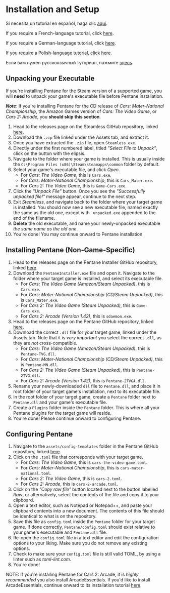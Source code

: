 # Installation and Setup

Si necesita un tutorial en español, haga clic [aquí](https://docs.google.com/SPANISH_TUTORIAL_HERE).

If you require a French-language tutorial, click [here](https://docs.google.com/FRENCH_TUTORIAL_HERE).

If you require a German-language tutorial, click [here](https://docs.google.com/GERMAN_TUTORIAL_HERE).

If you require a Polish-language tutorial, click [here](https://docs.google.com/POLISH_TUTORIAL_HERE).

Если вам нужен русскоязычный туториал, нажмите [здесь](https://docs.google.com/document/d/1GjcIO-WiiNa1pBaw-ebC5h4a-Ynzf2rBOzqBgNX-oEU).

## Unpacking your Executable

If you're installing Pentane for the Steam version of a supported game, you will **need** to unpack your game's executable file before Pentane installation.

***Note***: If you're installing Pentane for the CD release of *Cars: Mater-National Championship*, the Amazon Games version of *Cars: The Video Game*, or *Cars 2: Arcade*, you **should skip this section**.

1. Head to the releases page on the Steamless GitHub repository, linked [here](https://github.com/atom0s/Steamless/releases/latest).
2. Download the `.zip` file linked under the Assets tab, and extract it.
3. Once you have extracted the `.zip` file, open `Steamless.exe`.
4. Directly under the first numbered label, titled *"Select File to Unpack"*, click on the button with the elipsis.
5. Navigate to the folder where your game is installed. This is usually inside the `C:\Program Files (x86)\Steam\steamapps\common` folder by default.
6. Select your game's executable file, and click *Open*.
	- For *Cars: The Video Game*, this is `Cars.exe`.
	- For *Cars: Mater-National Championship*, this is `Cars_Mater.exe`.
	- For *Cars 2: The Video Game*, this is `Game-Cars.exe`.
7. Click the *"Unpack File"* button. Once you see the *"Successfully unpacked file!"* message appear, continue to the next step.
8. Exit *Steamless*, and navigate back to the folder where your target game is installed. You should now see a new executable file, named exactly the same as the old one, except with `.unpacked.exe` appended to the end of the filename.
9. **Delete** the old executable, and name your newly-unpacked executable *the same name as the old one*.
10. You're done! You may continue onward to Pentane installation.

## Installing Pentane (Non-Game-Specific)
1. Head to the releases page on the Pentane Installer GitHub repository, linked [here](https://github.com/high-octane-dev/pentane-installer/releases/latest).
2. Download the `PentaneInstaller.exe` file and open it. Navigate to the folder where your target game is installed, and select its executable file.
	- For *Cars: The Video Game (Amazon/Steam Unpacked)*, this is `Cars.exe`.
	- For *Cars: Mater-National Championship (CD/Steam Unpacked)*, this is `Cars_Mater.exe`.
	- For *Cars 2: The Video Game (Steam Unpacked)*, this is `Game-Cars.exe`.
	- For *Cars 2: Arcade (Version 1.42)*, this is `sdaemon.exe`.
3. Head to the releases page on the Pentane GitHub repository, linked [here](https://github.com/high-octane-dev/pentane/releases/latest/).
4. Download the correct `.dll` file for your target game, linked under the Assets tab. Note that it is *very important* you select the correct `.dll`, as they are *not* cross-compatible.
	- For *Cars: The Video Game (Amazon/Steam Unpacked)*, this is `Pentane-TVG.dll`.
	- For *Cars: Mater-National Championship (CD/Steam Unpacked)*, this is `Pentane-MN.dll`.
	- For *Cars 2: The Video Game (Steam Unpacked)*, this is `Pentane-2TVG.dll`.
	- For *Cars 2: Arcade (Version 1.42)*, this is `Pentane-2TVGA.dll`.
5. Rename your newly-downloaded `dll` file to `Pentane.dll`, and place it in root folder of your target game's installation, next to its executable file.
6. In the root folder of your target game, create a `Pentane` folder next to `Pentane.dll` and your game's executable file.
7. Create a `Plugins` folder inside the `Pentane` folder. This is where all your Pentane plugins for the target game will reside.
8. You're done! Please continue onward to configuring Pentane.

## Configuring Pentane
1. Navigate to the `assets/config-templates` folder in the Pentane GitHub repository, linked [here](https://github.com/high-octane-dev/pentane/tree/main/assets/config-templates/).
2. Click on the `.toml` file that corresponds with your target game.
	- For *Cars: The Video Game*, this is `cars-the-video-game.toml`.
	- For *Cars: Mater-National Championship*, this is `cars-mater-national.toml`.
	- For *Cars 2: The Video Game*, this is `cars-2.toml`.
	- For *Cars 2: Arcade*, this is `cars-2-arcade.toml`.
3. Click on the *"Copy raw file"* button located next to the button labelled *Raw*, or alternatively, select the contents of the file and copy it to your clipboard.
4. Open a text editor, such as Notepad or Notepad++, and paste your clipboard contents into a new document. The contents of this file should be identical to what is on the repository.
5. Save this file as `config.toml` inside the `Pentane` folder for your target game. If done correctly, `Pentane/config.toml` should exist relative to your game's executable and `Pentane.dll` file.
6. Re-open the `config.toml` file in a text editor and edit the configuration options to your liking. Make sure you do not remove any existing options.
7. Check to make sure your `config.toml` file is still valid TOML, by using a linter such as *toml-lint.com*.
8. You're done!

NOTE: If you're installing Pentane for Cars 2: Arcade, it is *highly recommended* you also install ArcadeEssentials. If you'd like to install ArcadeEssentials, continue onward to its installation tutorial [here](./games/cars-2/guides/arcade-essentials.md).